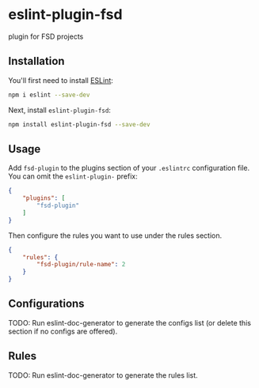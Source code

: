 # eslint-plugin-fsd

plugin for FSD projects

## Installation

You'll first need to install [ESLint](https://eslint.org/):

```sh
npm i eslint --save-dev
```

Next, install `eslint-plugin-fsd`:

```sh
npm install eslint-plugin-fsd --save-dev
```

## Usage

Add `fsd-plugin` to the plugins section of your `.eslintrc` configuration file. You can omit the `eslint-plugin-` prefix:

```json
{
    "plugins": [
        "fsd-plugin"
    ]
}
```


Then configure the rules you want to use under the rules section.

```json
{
    "rules": {
        "fsd-plugin/rule-name": 2
    }
}
```



## Configurations

<!-- begin auto-generated configs list -->
TODO: Run eslint-doc-generator to generate the configs list (or delete this section if no configs are offered).
<!-- end auto-generated configs list -->



## Rules

<!-- begin auto-generated rules list -->
TODO: Run eslint-doc-generator to generate the rules list.
<!-- end auto-generated rules list -->


